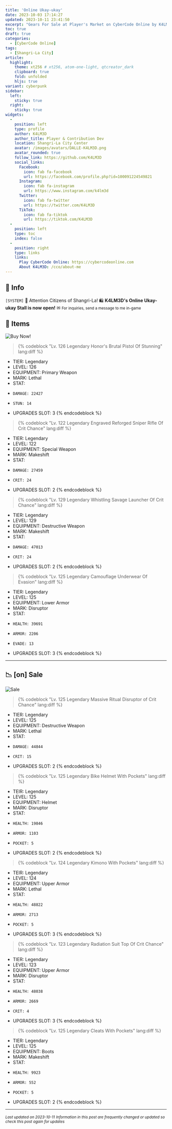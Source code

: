 ```yaml
---
title: 'Online Ukay-ukay'
date: 2023-10-03 17:14:27
updated: 2023-10-11 23:41:50
excerpt: "Gears For Sale at Player's Market on CyberCode Online by K4LM3D"
toc: true
draft: true
categories:
  - [CyberCode Online]
tags:
  - [Shangri-La City]
article:
  highlight:
    theme: xt256 # xt256, atom-one-light, qtcreator_dark
    clipboard: true
    fold: unfolded
    hljs: true
variant: cyberpunk
sidebar:
  left:
    sticky: true
  right:
    sticky: true
widgets:
  -
    position: left
    type: profile
    author: K4LM3D
    author_title: Player & Contribution Dev
    location: Shangri-La City Center
    avatar: /images/avatars/DALLE-K4LM3D.png
    avatar_rounded: true
    follow_link: https://github.com/K4LM3D
    social_links:
      Facebook:
        icon: fab fa-facebook
        url: https://facebook.com/profile.php?id=100091224549821
      Instagram:
        icon: fab fa-instagram
        url: https://www.instagram.com/k4lm3d
      Twitter:
        icon: fab fa-twitter
        url: https://twitter.com/K4LM3D
      TikTok:
        icon: fab fa-tiktok
        url: https://tiktok.com/K4LM3D
  - 
    position: left
    type: toc
    index: false
  -
    position: right
    type: links
    links:
      Play CyberCode Online: https://cybercodeonline.com
      About K4LM3D: /cco/about-me
---
```


## 📢 Info

`[SYSTEM]`
🚨 Attention Citizens of Shangri-La!
🛍 **K4LM3D's Online Ukay-ukay Stall is now open!**
✉ <small>For inquiries, send a message to me in-game</small>

<!-- > {% codeblock "Lv. 0 Legendary Something" lang:diff  %}
+ TIER: Legendary
+ LEVEL: 0
+ EQUIPMENT: Primary/Special/Destructive Weapon
+ EQUIPMENT: Helmet / Upper/Lower Armor / Boots
+ MARK: Lethal/Disruptor/Makeshift
+ STAT:
-   HEALTH: 0 - DAMAGE: 0 - ARMOR: 0
-   BARGAIN: 0 - POCKET: 0
-   SHEILD: 0 - ESCAPE: 0
-   CRIT: 0 - CRIT DAMAGE: 0 - EVADE: 0 - STUN: 0
+ UPGRADES SLOT: 0
{% endcodeblock %} -->

## 🛒 Items

![Buy Now!](/images/gifs/BUY_NOW.gif)


> {% codeblock "Lv. 126 Legendary Honor's Brutal Pistol Of Stunning" lang:diff  %}
+   TIER: Legendary
+   LEVEL: 126
+   EQUIPMENT: Primary Weapon
+   MARK: Lethal
+   STAT:
-     DAMAGE: 22427
-     STUN: 14
+   UPGRADES SLOT: 3
{% endcodeblock %}

> {% codeblock "Lv. 122 Legendary Engraved Reforged Sniper Rifle Of Crit Chance" lang:diff  %}
+   TIER: Legendary
+   LEVEL: 122
+   EQUIPMENT: Special Weapon
+   MARK: Makeshift
+   STAT:
-     DAMAGE: 27459
-     CRIT: 24
+   UPGRADES SLOT: 2
{% endcodeblock %}

> {% codeblock "Lv. 129 Legendary Whistling Savage Launcher Of Crit Chance" lang:diff  %}
+   TIER: Legendary
+   LEVEL: 129
+   EQUIPMENT: Destructive Weapon
+   MARK: Makeshift
+   STAT:
-     DAMAGE: 47013
-     CRIT: 24
+   UPGRADES SLOT: 2
{% endcodeblock %}

> {% codeblock "Lv. 125 Legendary Camouflage Underwear Of Evasion" lang:diff  %}
+   TIER: Legendary
+   LEVEL: 125
+   EQUIPMENT: Lower Armor
+   MARK: Disruptor
+   STAT:
-     HEALTH: 39691
-     ARMOR: 2206
-     EVADE: 13
+   UPGRADES SLOT: 3
{% endcodeblock %}

___


## 📉 [on] Sale

![Sale](/images/gifs/SALE.gif)

> {% codeblock "Lv. 125 Legendary Massive Ritual Disruptor of Crit Chance" lang:diff  %}
+   TIER: Legendary
+   LEVEL: 125
+   EQUIPMENT: Destructive Weapon
+   MARK: Lethal
+   STAT:
-     DAMAGE: 44844
-     CRIT: 15
+   UPGRADES SLOT: 2
{% endcodeblock %}

> {% codeblock "Lv. 125 Legendary Bike Helmet With Pockets" lang:diff  %}
+   TEIR: Legendary
+   LEVEL: 125
+   EQUIPMENT: Helmet
+   MARK: Disruptor
+   STAT:
-     HEALTH: 19846
-     ARMOR: 1103
-     POCKET: 5
+   UPGRADES SLOT: 2
{% endcodeblock %}

> {% codeblock "Lv. 124 Legendary Kimono With Pockets" lang:diff  %}
+   TEIR: Legendary
+   LEVEL: 124
+   EQUIPMENT: Upper Armor
+   MARK: Lethal
+   STAT:
-     HEALTH: 48822
-     ARMOR: 2713
-     POCKET: 5
+   UPGRADES SLOT: 3
{% endcodeblock %}

> {% codeblock "Lv. 123 Legendary Radiation Suit Top Of Crit Chance" lang:diff  %}
+   TIER: Legendary
+   LEVEL: 123
+   EQUIPMENT: Upper Armor
+   MARK: Disruptor
+   STAT:
-     HEALTH: 48038
-     ARMOR: 2669
-     CRIT: 4
+   UPGRADES SLOT: 3
{% endcodeblock %}

> {% codeblock "Lv. 125 Legendary Cleats With Pockets" lang:diff  %}
+   TIER: Legendary
+   LEVEL: 125
+   EQUIPMENT:  Boots
+   MARK: Makeshift
+   STAT:
-     HEALTH: 9923
-     ARMOR: 552
-     POCKET: 5
+   UPGRADES SLOT: 2
{% endcodeblock %}

___
*<small>Last updated on 2023-10-11</small>*
*<small>Information in this post are frequently changed or updated so check this post again for updates</small>*